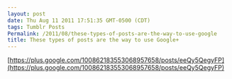 ```yaml
---
layout: post
date: Thu Aug 11 2011 17:51:35 GMT-0500 (CDT)
tags: Tumblr Posts
Permalink: /2011/08/these-types-of-posts-are-the-way-to-use-google
title: These types of posts are the way to use Google+
---
```


[https://plus.google.com/100862183553068957658/posts/eeQy5QegyFP](https://plus.google.com/100862183553068957658/posts/eeQy5QegyFP)
